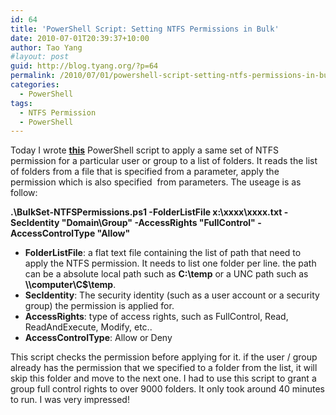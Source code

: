 ```yaml
---
id: 64
title: 'PowerShell Script: Setting NTFS Permissions in Bulk'
date: 2010-07-01T20:39:37+10:00
author: Tao Yang
#layout: post
guid: http://blog.tyang.org/?p=64
permalink: /2010/07/01/powershell-script-setting-ntfs-permissions-in-bulk/
categories:
  - PowerShell
tags:
  - NTFS Permission
  - PowerShell
---
```

Today I wrote <a title="BulkSet-NTFSPermissions.zip" href="http://blog.tyang.org/wp-content/uploads/2010/07/BulkSet-NTFSPermissions.zip"><strong>this</strong></a> PowerShell script to apply a same set of NTFS permission for a particular user or group to a list of folders. It reads the list of folders from a file that is specified from a parameter, apply the permission which is also specified  from parameters. The useage is as follow:

<strong> .\BulkSet-NTFSPermissions.ps1 -FolderListFile x:\xxxx\xxxx.txt -SecIdentity "Domain\Group" -AccessRights "FullControl" -AccessControlType "Allow"</strong>
<ul>
	<li><strong>FolderListFile</strong>: a flat text file containing the list of path that need to apply the NTFS permission. It needs to list one folder per line. the path can be a absolute local path such as <strong>C:\temp</strong> or a UNC path such as <strong>\\computer\C$\temp</strong>.</li>
	<li><strong>SecIdentity</strong>: The security identity (such as a user account or a security group) the permission is applied for.</li>
	<li><strong>AccessRights</strong>: type of access rights, such as FullControl, Read, ReadAndExecute, Modify, etc..</li>
	<li><strong>AccessControlType</strong>: Allow or Deny</li>
</ul>
This script checks the permission before applying for it. if the user / group already has the permission that we specified to a folder from the list, it will skip this folder and move to the next one. I had to use this script to grant a group full control rights to over 9000 folders. It only took around 40 minutes to run. I was very impressed!